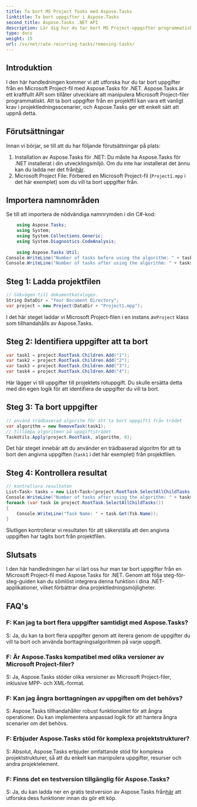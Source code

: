 ```yaml
---
title: Ta bort MS Project Tasks med Aspose.Tasks
linktitle: Ta bort uppgifter i Aspose.Tasks
second_title: Aspose.Tasks .NET API
description: Lär dig hur du tar bort MS Project-uppgifter programmatiskt med Aspose.Tasks för .NET. Steg-för-steg-guide med kodexempel ingår.
type: docs
weight: 15
url: /sv/net/rate-recurring-tasks/removing-tasks/
---
```

## Introduktion
I den här handledningen kommer vi att utforska hur du tar bort uppgifter från en Microsoft Project-fil med Aspose.Tasks för .NET. Aspose.Tasks är ett kraftfullt API som tillåter utvecklare att manipulera Microsoft Project-filer programmatiskt. Att ta bort uppgifter från en projektfil kan vara ett vanligt krav i projektledningsscenarier, och Aspose.Tasks ger ett enkelt sätt att uppnå detta.
## Förutsättningar
Innan vi börjar, se till att du har följande förutsättningar på plats:
1.  Installation av Aspose.Tasks för .NET: Du måste ha Aspose.Tasks för .NET installerat i din utvecklingsmiljö. Om du inte har installerat det ännu kan du ladda ner det från[här](https://releases.aspose.com/tasks/net/).
2. Microsoft Project File: Förbered en Microsoft Project-fil (`Project1.mpp` i det här exemplet) som du vill ta bort uppgifter från.

## Importera namnområden
Se till att importera de nödvändiga namnrymden i din C#-kod:
```csharp
    using Aspose.Tasks;
    using System;
    using System.Collections.Generic;
    using System.Diagnostics.CodeAnalysis;
    
    using Aspose.Tasks.Util;
Console.WriteLine("Number of tasks before using the algorithm: " + tasks.Count);
Console.WriteLine("Number of tasks after using the algorithm: " + tasks.Count);
```

## Steg 1: Ladda projektfilen
```csharp
// Sökvägen till dokumentkatalogen.
String DataDir = "Your Document Directory";
var project = new Project(DataDir + "Project1.mpp");
```
 I det här steget laddar vi Microsoft Project-filen i en instans av`Project` klass som tillhandahålls av Aspose.Tasks.
## Steg 2: Identifiera uppgifter att ta bort
```csharp
var task1 = project.RootTask.Children.Add("1");
var task2 = project.RootTask.Children.Add("2");
var task3 = project.RootTask.Children.Add("3");
var task4 = project.RootTask.Children.Add("4");
```
Här lägger vi till uppgifter till projektets rotuppgift. Du skulle ersätta detta med din egen logik för att identifiera de uppgifter du vill ta bort.
## Steg 3: Ta bort uppgifter
```csharp
// använd trädbaserad algoritm för att ta bort uppgift1 från trädet
var algorithm = new RemoveTask(task1);
// tillämpa algoritmen på uppgiftsträdet
TaskUtils.Apply(project.RootTask, algorithm, 0);
```
Det här steget innebär att du använder en trädbaserad algoritm för att ta bort den angivna uppgiften (`task1` i det här exemplet) från projektfilen.
## Steg 4: Kontrollera resultat
```csharp
// kontrollera resultaten
List<Task> tasks = new List<Task>(project.RootTask.SelectAllChildTasks());
Console.WriteLine("Number of tasks after using the algorithm: " + tasks.Count);
foreach (var task in project.RootTask.SelectAllChildTasks())
{
    Console.WriteLine("Task Name: " + task.Get(Tsk.Name));
}
```
Slutligen kontrollerar vi resultaten för att säkerställa att den angivna uppgiften har tagits bort från projektfilen.

## Slutsats
I den här handledningen har vi lärt oss hur man tar bort uppgifter från en Microsoft Project-fil med Aspose.Tasks för .NET. Genom att följa steg-för-steg-guiden kan du sömlöst integrera denna funktion i dina .NET-applikationer, vilket förbättrar dina projektledningsmöjligheter.
## FAQ's
### F: Kan jag ta bort flera uppgifter samtidigt med Aspose.Tasks?
S: Ja, du kan ta bort flera uppgifter genom att iterera genom de uppgifter du vill ta bort och använda borttagningsalgoritmen på varje uppgift.
### F: Är Aspose.Tasks kompatibel med olika versioner av Microsoft Project-filer?
S: Ja, Aspose.Tasks stöder olika versioner av Microsoft Project-filer, inklusive MPP- och XML-format.
### F: Kan jag ångra borttagningen av uppgiften om det behövs?
S: Aspose.Tasks tillhandahåller robust funktionalitet för att ångra operationer. Du kan implementera anpassad logik för att hantera ångra scenarier om det behövs.
### F: Erbjuder Aspose.Tasks stöd för komplexa projektstrukturer?
S: Absolut, Aspose.Tasks erbjuder omfattande stöd för komplexa projektstrukturer, så att du enkelt kan manipulera uppgifter, resurser och andra projektelement.
### F: Finns det en testversion tillgänglig för Aspose.Tasks?
 S: Ja, du kan ladda ner en gratis testversion av Aspose.Tasks från[här](https://releases.aspose.com/tasks/net/) att utforska dess funktioner innan du gör ett köp.